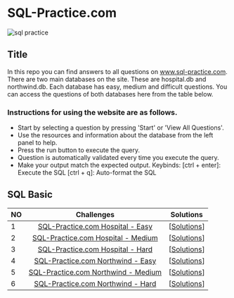 # SQL-Practice.com

![sql practice](https://github.com/imanmammadli/SQL-Practice.com/assets/110998676/626aeae9-b27b-4450-aa4f-edf153517e91)



## Title
In this repo you can find answers to all questions on www.sql-practice.com. There are two main databases on the site. These are hospital.db and northwind.db. Each database has easy, medium and difficult questions. You can access the questions of both databases here from the table below.


### Instructions for using the website are as follows.
- Start by selecting a question by pressing 'Start' or 'View All Questions'.
- Use the resources and information about the database from the left panel to help.
- Press the run button to execute the query.
- Question is automatically validated every time you execute the query.
- Make your output match the expected output.
Keybinds:
    [ctrl + enter]: Execute the SQL
    [ctrl + q]: Auto-format the SQL

## SQL Basic
| NO | Challenges | Solutions |
|:---|:-----------:|:---------:|
| 1 | [SQL-Practice.com Hospital - Easy](https://www.sql-practice.com/) | [[Solutions](https://github.com/imanmammadli/SQL-Practice.com/blob/main/1-HOSPITAL_EASY.sql)]
| 2 | [SQL-Practice.com Hospital - Medium](https://www.sql-practice.com/) | [[Solutions](https://github.com/imanmammadli/SQL-Practice.com/blob/main/2-HOSPITAL_MEDIUM.sql)]
| 3 | [SQL-Practice.com Hospital - Hard](https://www.sql-practice.com/) | [[Solutions](https://github.com/imanmammadli/SQL-Practice.com/blob/main/3-HOSPITAL_HARD.sql)]
| 4 | [SQL-Practice.com Northwind - Easy](https://www.sql-practice.com/) | [[Solutions](https://github.com/imanmammadli/SQL-Practice.com/blob/main/4-NORTHWIND_EASY.sql)]
| 5 | [SQL-Practice.com Northwind - Medium](https://www.sql-practice.com/) | [[Solutions](https://github.com/imanmammadli/SQL-Practice.com/blob/main/5-NORTHWIND_MEDIUM.sql)]
| 6 | [SQL-Practice.com Northwind - Hard](https://www.sql-practice.com/) | [[Solutions](https://github.com/imanmammadli/SQL-Practice.com/blob/main/6-NORTHWIND_HARD.sql)]

